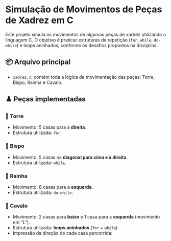 # Simulação de Movimentos de Peças de Xadrez em C

Este projeto simula os movimentos de algumas peças de xadrez utilizando a linguagem C. O objetivo é praticar estruturas de repetição (`for`, `while`, `do-while`) e loops aninhados, conforme os desafios propostos na disciplina.

## 📦 Arquivo principal

- `xadrez.c`: contém toda a lógica de movimentação das peças: Torre, Bispo, Rainha e Cavalo.

## ♟️ Peças implementadas

### 🔹 Torre
- Movimento: 5 casas para a **direita**.
- Estrutura utilizada: `for`.

### 🔹 Bispo
- Movimento: 5 casas na **diagonal para cima e à direita**.
- Estrutura utilizada: `while`.

### 🔹 Rainha
- Movimento: 8 casas para a **esquerda**.
- Estrutura utilizada: `do-while`.

### 🔹 Cavalo
- Movimento: 2 casas para **baixo** e 1 casa para a **esquerda** (movimento em "L").
- Estrutura utilizada: **loops aninhados** (`for` + `while`).
- Impressão da direção de cada casa percorrida:
